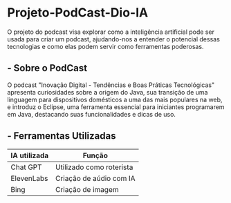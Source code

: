# Projeto-PodCast-Dio-IA

O projeto do podcast visa explorar como a inteligência artificial pode ser usada para criar um podcast, ajudando-nos a entender o potencial dessas tecnologias e como elas podem servir como ferramentas poderosas.

## - Sobre o PodCast

O podcast "Inovação Digital - Tendências e Boas Práticas Tecnológicas" apresenta curiosidades sobre a origem do Java, sua transição de uma linguagem para dispositivos domésticos a uma das mais populares na web, e introduz o Eclipse, uma ferramenta essencial para iniciantes programarem em Java, destacando suas funcionalidades e dicas de uso.

## - Ferramentas Utilizadas

| IA utilizada  | Função                    |
| ------------- | ------------------------- |
| Chat GPT      | Utilizado como roterista  |
| ElevenLabs    | Criação de aúdio com IA   |
| Bing          | Criação de imagem         |
